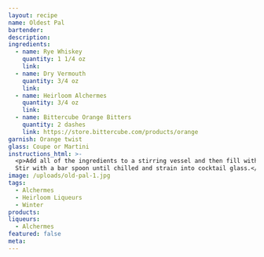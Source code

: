 ```yaml
---
layout: recipe
name: Oldest Pal
bartender:
description:
ingredients:
  - name: Rye Whiskey
    quantity: 1 1/4 oz
    link:
  - name: Dry Vermouth
    quantity: 3/4 oz
    link:
  - name: Heirloom Alchermes
    quantity: 3/4 oz
    link:
  - name: Bittercube Orange Bitters
    quantity: 2 dashes
    link: https://store.bittercube.com/products/orange
garnish: Orange twist
glass: Coupe or Martini
instructions_html: >-
  <p>Add all of the ingredients to a stirring vessel and then fill with ice.
  Stir with a bar spoon until chilled and strain into cocktail glass.</p>
image: /uploads/old-pal-1.jpg
tags:
  - Alchermes
  - Heirloom Liqueurs
  - Winter
products:
liqueurs:
  - Alchermes
featured: false
meta:
---
```


